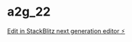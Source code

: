 # a2g_22

[Edit in StackBlitz next generation editor ⚡️](https://stackblitz.com/~/github.com/RemiKoder/a2g_22)
